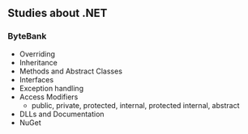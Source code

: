 ## Studies about .NET

### ByteBank
- Overriding
- Inheritance
- Methods and Abstract Classes
- Interfaces
- Exception handling
- Access Modifiers
    - public, private, protected, internal, protected internal, abstract
- DLLs and Documentation
- NuGet
